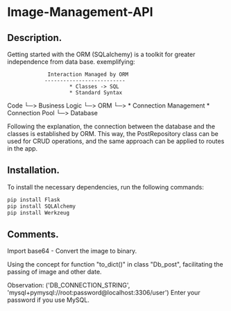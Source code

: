 # Image-Management-API

## Description.

Getting started with the ORM (SQLalchemy) is a toolkit for greater independence from data base. exemplifying:

                 Interaction Managed by ORM
                --------------------------
                        * Classes -> SQL
                        * Standard Syntax

Code
 └─> Business Logic
         └─> ORM
                 └─> * Connection Management
                     * Connection Pool
                         └─> Database


Following the explanation, the connection between the database and the classes is established by ORM. 
This way, the PostRepository class can be used for CRUD operations, and the same approach can be applied to routes in the app.

## Installation.

To install the necessary dependencies, run the following commands:

```bash
pip install Flask
pip install SQLAlchemy
pip install Werkzeug
````

## Comments.

Import base64 - Convert the image to binary.

Using the concept for function "to_dict()" in class "Db_post", facilitating the passing of image and other date.

Observation: ('DB_CONNECTION_STRING', 'mysql+pymysql://root:password@localhost:3306/user') Enter your password if you use MySQL.
